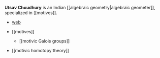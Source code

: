 **Utsav Choudhury** is an Indian [[algebraic geometry|algebraic geometer]], specialized in [[motives]].

* [web](http://utsavchoudhury.weebly.com/)

* [[motives]]
  * [[motivic Galois groups]]
* [[motivic homotopy theory]]